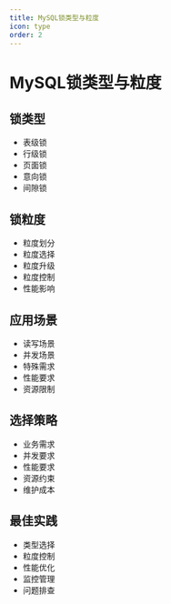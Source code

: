 ```yaml
---
title: MySQL锁类型与粒度
icon: type
order: 2
---
```


# MySQL锁类型与粒度

## 锁类型
- 表级锁
- 行级锁
- 页面锁
- 意向锁
- 间隙锁

## 锁粒度
- 粒度划分
- 粒度选择
- 粒度升级
- 粒度控制
- 性能影响

## 应用场景
- 读写场景
- 并发场景
- 特殊需求
- 性能要求
- 资源限制

## 选择策略
- 业务需求
- 并发要求
- 性能要求
- 资源约束
- 维护成本

## 最佳实践
- 类型选择
- 粒度控制
- 性能优化
- 监控管理
- 问题排查
